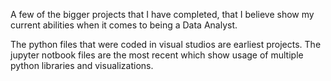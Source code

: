 A few of the bigger projects that I have completed, that I believe show my current abilities when it comes to being a Data Analyst. 

The python files that were coded in visual studios are earliest projects.
The jupyter notbook files are the most recent which show usage of multiple python libraries and visualizations.
